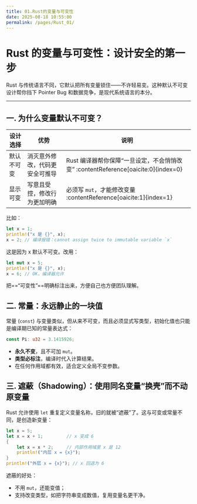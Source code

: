 ```yaml
---
title: 01.Rust的变量与可变性
date: 2025-08-18 10:55:00
permalink: /pages/Rust_01/
---
```


# **Rust 的变量与可变性：设计安全的第一步**

Rust 与传统语言不同，它默认把所有变量锁住——不许轻易变。这种默认不可变设计帮你挡下 Pointer Bug 和数据竞争，是现代系统语言的本分。

---

##  一. 为什么变量默认不可变？

| 设计选择   | 优势                           | 说明                                                         |
| ---------- | ------------------------------ | ------------------------------------------------------------ |
| 默认不可变 | 消灭意外修改，代码更安全可推导 | Rust 编译器帮你保障“一旦设定，不会悄悄改变” :contentReference[oaicite:0]{index=0} |
| 显示可变   | 写意且受控，修改行为更加明确   | 必须写 `mut`，才能修改变量 :contentReference[oaicite:1]{index=1} |

比如：

```rust
let x = 1;
println!("x 是 {}", x);
x = 2; // 编译报错：cannot assign twice to immutable variable `x`
```

这是因为 x 默认不可变。改用：

```rust
let mut x = 5;
println!("x 是 {}", x);
x = 6; // OK，编译器允许
```

把==“可变性”==明确标注出来，方便自己也方便团队理解。

## 二. 常量：永远静止的一块值

常量 (`const`) 与变量类似，但从来不可变，而且必须显式写类型，初始化值也只能是编译期已知的常量表达式：

```rust
const Pi: u32 = 3.1415926;
```

- **永久不变**，且不可加 `mut`。
- **类型必标注**，编译时代入计算结果。
- 在任何作用域都有效，适合定义全局不变参数。

## 三. 遮蔽（Shadowing）：使用同名变量“换壳”而不动原变量

Rust 允许使用 `let` 重复定义变量名称，旧的就被“遮蔽”了。这与可变或常量不同，是创造新变量：

```rust
let x = 5;
let x = x + 1;         // x 变成 6
{
    let x = x * 2;     // 内部作用域里 x 是 12
    println!("内层 x = {x}");
}
println!("外层 x = {x}"); // x 回退为 6
```

遮蔽的好处：

- 不用 `mut`，还能变值；
- 支持改变类型，如把字符串变成数值，复用变量名更干净。
